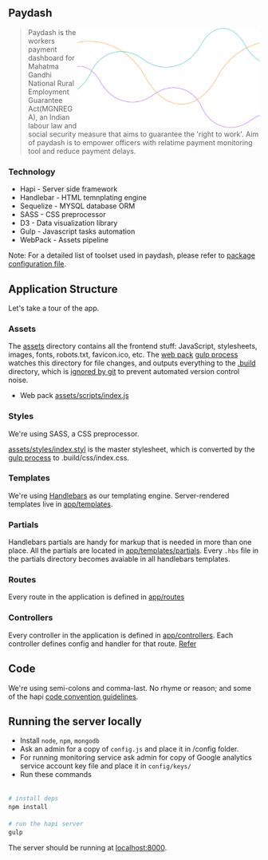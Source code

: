 ## Paydash
<img align="right" height="200" src="assets/images/charts.png">

> Paydash is the workers payment dashboard for Mahatma Gandhi National Rural Employment Guarantee Act(MGNREGA), an Indian labour law and social security measure that aims to guarantee the 'right to work'. Aim of paydash is to empower officers with relatime payment monitoring tool and reduce payment delays. 

### Technology

- Hapi - Server side framework
- Handlebar - HTML temnplating engine
- Sequelize - MYSQL database ORM
- SASS - CSS preprocessor 
- D3 - Data visualization library
- Gulp - Javascript tasks automation
- WebPack - Assets pipeline

Note: For a detailed list of toolset used in paydash, please refer to [package configuration file](package.json). 

## Application Structure

Let's take a tour of the app.

### Assets

The [assets](assets) directory contains all the frontend stuff: JavaScript, stylesheets, images, fonts, robots.txt, favicon.ico, etc. The [web pack](tasks/webpack.js) [gulp process](gulpfile.js) watches this directory for file changes, and outputs everything to the [.build](.build) directory, which is [ignored by git](.gitignore) to prevent automated version control noise.

- Web pack [assets/scripts/index.js](assets/scripts/index.js)

### Styles

We're using SASS, a CSS preprocessor.

[assets/styles/index.styl](assets/styles/index.scss) is the master stylesheet, which is converted by the  [gulp process](gulpfile.js) to .build/css/index.css.

### Templates

We're using [Handlebars](http://handlebarsjs.com/) as our templating engine. Server-rendered templates live in [app/templates](app/templates).

### Partials

Handlebars partials are handy for markup that is needed in more than one place. All the partials are located in [app/templates/partials](app/templates/partials). Every `.hbs` file in the partials directory becomes avaiable in all handlebars templates.

### Routes

Every route in the application is defined in [app/routes](app/routes)

### Controllers

Every controller in the application is defined in [app/controllers](app/controllers). Each controller defines config and handler for that route. [Refer](http://hapijs.com/api#route-handler)

## Code

We're using semi-colons and comma-last. No rhyme or reason; and some of the hapi [code convention guidelines](http://hapijs.com/styleguide).

## Running the server locally

 - Install  `node`, `npm`, `mongodb`
 - Ask an admin for a copy of `config.js` and place it in /config folder.
 - For running monitoring service ask admin for copy of Google analytics service account key file and place it in `config/keys/`
 - Run these commands

```sh

# install deps
npm install

# run the hapi server
gulp

```
The server should be running at [localhost:8000](https://localhost:8000).


